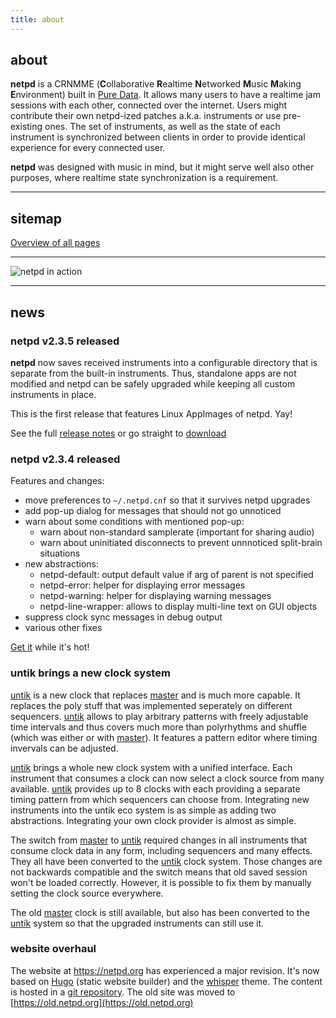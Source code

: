 ```yaml
---
title: about
---
```



## about

**netpd** is a CRNMME (**C**ollaborative **R**ealtime **N**etworked **M**usic **M**aking **E**nvironment)
built in [Pure Data](https://puredata.info/). It allows many users to  have a realtime
jam sessions with each other, connected over the internet.
Users might contribute their own netpd-ized patches a.k.a. instruments
or use pre-existing ones. The set of instruments, as well as the state of
each instrument is synchronized between clients in order to provide identical
experience for every connected user.

**netpd** was designed with music in mind, but it might serve well also
other purposes, where realtime state synchronization is a requirement.

---

## sitemap
[Overview of all pages](/sitemap)

---

![netpd in action](images/netpd-in-action.png)

---
## news

### netpd v2.3.5 released

**netpd** now saves received instruments into a configurable directory
that is separate from the built-in instruments. Thus, standalone apps
are not modified and netpd can be safely upgraded while keeping all
custom instruments in place.

This is the first release that features Linux AppImages of netpd. Yay!

See the full [release notes](https://github.com/reduzent/netpd/releases/tag/v2.3.5) or go
straight to [download](/download)


### netpd v2.3.4 released

Features and changes:
* move preferences to `~/.netpd.cnf` so that it survives netpd upgrades
* add pop-up dialog for messages that should not go unnoticed
* warn about some conditions with mentioned pop-up:
  * warn about non-standard samplerate (important for sharing audio)
  * warn about uninitiated disconnects to prevent unnnoticed split-brain situations
* new abstractions:
  * netpd-default: output default value if arg of parent is not specified
  * netpd-error: helper for displaying error messages
  * netpd-warning: helper for displaying warning messages
  * netpd-line-wrapper: allows to display multi-line text on GUI objects
* suppress clock sync messages in debug output
* various other fixes

[Get it](/download) while it's hot!


### untik brings a new clock system

[untik](/instruments/untik) is a new clock that replaces [master](/instruments/master) and
is much more capable. It replaces the poly stuff that was implemented seperately on
different sequencers. [untik](/instruments/untik) allows to play arbitrary patterns with freely
adjustable time intervals and thus covers much more than polyrhythms and shuffle (which was either
or with [master](/instruments/master)). It features a pattern editor where timing invervals
can be adjusted. 

[untik](/instruments/untik) brings a whole new clock system with a unified interface. Each
instrument that consumes a clock can now select a clock source from many available.
[untik](/instruments/untik) provides up to 8 clocks with each providing a separate
timing pattern from which sequencers can choose from. Integrating new instruments into
the untik eco system is as simple as adding two abstractions. Integrating your own
clock provider is almost as simple.

The switch from [master](/instruments/master) to [untik](/instruments/untik) required
changes in all instruments that consume clock data in any form, including sequencers
and many effects. They all have been converted to the [untik](/instruments/untik)
clock system. Those changes are not backwards compatible and the switch means that
old saved session won't be loaded correctly. However, it is possible to fix them
by manually setting the clock source everywhere.

The old [master](/instruments/master) clock is still available, but also has been
converted to the [untik](/instruments/untik) system so that the upgraded instruments can still use it.

### website overhaul

The website at https://netpd.org has experienced a major revision. It's
now based on [Hugo](https://gohugo.io/) (static website builder)
and the [whisper](https://github.com/zerostaticthemes/hugo-whisper-theme.git)
theme. The content is hosted in a [git repository](https://github.com/reduzent/netpd-website).
The old site was moved to [https://old.netpd.org](https://old.netpd.org)

